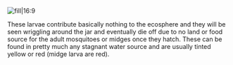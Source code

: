 ![fill|16:9](08326081da14cb5c7c1ef2a23df0b56b.png)

These larvae contribute basically nothing to the ecosphere and they will be seen wriggling around the jar and eventually die off due to no land or food source for the adult mosquitoes or midges once they hatch. These can be found in pretty much any stagnant water source and are usually tinted yellow or red (midge larva are red).